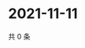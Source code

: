 # 2021-11-11

共 0 条

<!-- BEGIN WEIBO -->
<!-- 最后更新时间 Thu Nov 11 2021 05:06:32 GMT+0800 (China Standard Time) -->

<!-- END WEIBO -->
